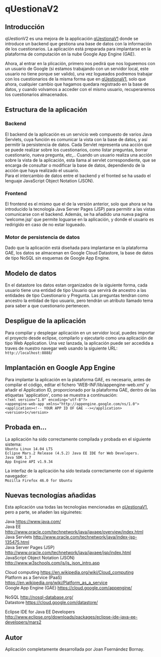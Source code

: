 
# qUestionaV2

## Introducción
qUestionV2 es una mejora de la applicación [qUestionaV1](https://github.com/Joanf81/qUestionaV1 "qUestionaV1") donde se introduce un backend que gestiona una base de datos con la información de los cuestionarios. La aplicación está preparada para implantarse en la plataforma de computación en la nube Google App Engine (GAE).  

Ahora, al entrar en la plicación, primero nos pedirá que nos logueemos con un usuario de Google (si estamos trabajando con un servidor local, este usuario no tiene porque ser valido), una vez logueados podremos trabajar con los cuestionarios de la misma forma que en [qUestionaV1](https://github.com/Joanf81/qUestionaV1 "qUestionaV1"), solo que ahora, cualquier cambio que hagamos quedara registrado en la base de datos, y cuando volvamos a acceder con el mismo usuario, recuperaremos los cuestionarios almacenados.  

## Estructura de la aplicación
### Backend
El backend de la aplicación es un servicio web compuesto de varios Java Servlets, cuya función es comunicar la vista con la base de datos, y así permitir la persistencia de datos. Cada Servlet representa una acción que se puede realizar sobre los cuestionarios, como listar preguntas, borrar cuestionario, nueva pregunta, etc,.. Cuando un usuario realiza una acción sobre la vista de la aplicación, esta llama al servlet correspondiente, que se encarga de consultar o modificar la base de datos, dependiendo de la acción que haya realizado el usuario.  
Para el intercambio de datos entre el backend y el fronted se ha usado el lenguaje JavaScript Object Notation (JSON).

### Frontend
El frontend es el mismo que el de la versión anterior, solo que ahora se ha introducido la tecnología Java Server Pages (JSP) para permitir a las vistas comunicarse con el backend. Además, se ha añadido una nueva pagina 'welcome.jsp' que permite loguarse en la aplicación, y donde el usuario es redirigido en caso de no estar logueado.

### Motor de persistencia de datos
Dado que la aplicación está diseñada para implantarse en la plataforma GAE, los datos se almacenan en Google Cloud Datastore, la base de datos de tipo NoSQL sin esquemas de Google App Engine.

## Modelo de datos
En el datastore los datos estan organizados de la siguiente forma, cada usuario tiene una entidad de tipo Usuario que servirá de ancestro a las entidades de tipo Cuestionario y Pregunta. Las preguntas tendran como ancestro la entidad de tipo usuario, pero tendrán un atributo llamado tema para saber a que cuestionario pertenecen.

## Despligue de la aplicación
Para compilar y desplegar aplicación en un servidor local, puedes importar el proyecto desde eclipse, compilarlo y ejecutarlo como una aplicación de tipo Web Application. Una vez lanzada, la aplicación puede ser accedida a traves de nuestro navegar web usando la siguiente URL:  
`http://localhost:8888/`  

## Implantación en Google App Engine 
Para implantar la aplicación en la plataforma GAE, es necesario, antes de compilar el código, editar el fichero 'WEB-INF/lib/appengine-web.xml' y añadir el Application ID, proporcionado por la plataforma GAE, dentro de las etiquetas 'application', como se muestra a continuación:  
`<?xml version="1.0" encoding="utf-8"?>`  
`<appengine-web-app xmlns="http://appengine.google.com/ns/1.0">`  
`<application><!-- YOUR APP ID OF GAE --></application>`  
`<version>1</version>`  

## Probada en...
La aplicación ha sido correctamente compilada y probada en el siguiente sistema:  
`Ubuntu Linux 14.04 LTS`  
`Eclipse Mars.2 Release (4.5.2) Java EE IDE for Web Developers.`  
`Java SDK 1.7`  
`App Engine API v1.9.34`  

La interfaz de la aplicación ha sido testada correctamente con el siguiente navegador:  
`Mozilla Firefox 46.0 for Ubuntu`  

## Nuevas tecnologías añadidas
Esta aplicación usa todas las tecnologías mencionadas en [qUestionaV1](https://github.com/Joanf81/qUestionaV1 "qUestionaV1"), pero a parte, se añaden las siguinetes:

Java https://www.java.com/  
Java EE http://www.oracle.com/technetwork/java/javaee/overview/index.html  
Java Servlets http://www.oracle.com/technetwork/java/index-jsp-135475.html  
Java Server Pages (JSP) http://www.oracle.com/technetwork/java/javaee/jsp/index.html  
JavaScript Object Notation (JSON) http://www.w3schools.com/js/js_json_intro.asp  
  
Cloud computing https://en.wikipedia.org/wiki/Cloud_computing  
Platform as a Service (PaaS) https://en.wikipedia.org/wiki/Platform_as_a_service  
Google App Engine (GAE) https://cloud.google.com/appengine/  

NoSQL http://nosql-database.org/  
Datastore https://cloud.google.com/datastore/  
  
Eclipse IDE for Java EE Developers http://www.eclipse.org/downloads/packages/eclipse-ide-java-ee-developers/mars2  

## Autor
Aplicación completamente desarrollada por Joan Fsernández Bornay.
